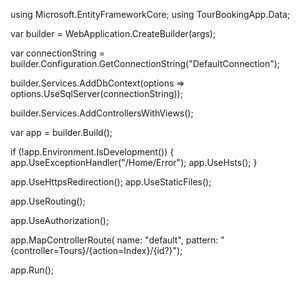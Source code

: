 using Microsoft.EntityFrameworkCore;
using TourBookingApp.Data;

var builder = WebApplication.CreateBuilder(args);

var connectionString = builder.Configuration.GetConnectionString("DefaultConnection");

builder.Services.AddDbContext<AppDbContext>(options =>
    options.UseSqlServer(connectionString));

builder.Services.AddControllersWithViews();

var app = builder.Build();

if (!app.Environment.IsDevelopment())
{
    app.UseExceptionHandler("/Home/Error");
    app.UseHsts();
}

app.UseHttpsRedirection();
app.UseStaticFiles();

app.UseRouting();

app.UseAuthorization();

app.MapControllerRoute(
    name: "default",
    pattern: "{controller=Tours}/{action=Index}/{id?}");

app.Run();
